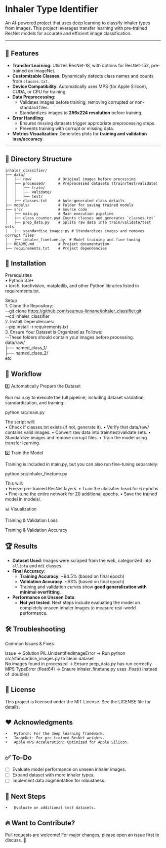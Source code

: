 # Inhaler Type Identifier

An AI-powered project that uses deep learning to classify inhaler types from images. This project leverages transfer learning with pre-trained ResNet models for accurate and efficient image classification.

---

## 🚀 Features

- **Transfer Learning**: Utilizes ResNet-18, with options for ResNet-152, pre-trained on ImageNet.
- **Customizable Classes**: Dynamically detects class names and counts from `classes.txt`.
- **Device Compatibility**: Automatically uses MPS (for Apple Silicon), CUDA, or CPU for training.
- **Data Preprocessing**: 
  - Validates images before training, removing corrupted or non-standard files.
  - Standardizes images to **256x224 resolution** before training.
- **Error Handling**: 
  - Ensures missing datasets trigger appropriate preprocessing steps.
  - Prevents training with corrupt or missing data.
- **Metrics Visualization**: Generates plots for **training and validation loss/accuracy**.

---

## 📂 Directory Structure

```plaintext
inhaler_classifier/
├── data/
│   ├── raw/            # Original images before processing
│   ├── processed/      # Preprocessed datasets (train/test/validate)
│   │   ├── train/
│   │   ├── validate/
│   │   ├── test/
│   ├── classes.txt     # Auto-generated class details
├── models/             # Folder for saving trained models
├── src/                # Source code
│   ├── main.py         # Main execution pipeline
│   ├── class_counter.py# Counts classes and generates `classes.txt`
│   ├── prep_data.py    # Splits raw data into train/validate/test sets
│   ├── standardise_images.py # Standardizes images and removes corrupt files
│   ├── inhaler_finetune.py  # Model training and fine-tuning
├── README.md           # Project documentation
├── requirements.txt    # Project dependencies
```

## 🔧 Installation

Prerequisites   
	•	Python 3.9+   
	•	torch, torchvision, matplotlib, and other Python libraries listed in requirements.txt.   

Setup  
	1.	Clone the Repository:   
      --git clone https://github.com/seamus-linnane/inhaler_classifier.git  
      --cd inhaler_classifier  
	2.	Install Dependencies:  
      --pip install -r requirements.txt  
	3.	Ensure Your Dataset is Organized as Follows:   
      --These folders should contain your images before processing.  
      data/raw/  
      ├── named_class_1/  
      ├── named_class_2/  
         etc  


## 🔄 Workflow

1️⃣ Automatically Prepare the Dataset

Run main.py to execute the full pipeline, including dataset validation, standardization, and training:

python src/main.py

The script will:  
	•	Check if classes.txt exists (if not, generate it).
	•	Verify that data/raw/ contains valid images.
	•	Convert raw data into train/test/validate sets.
	•	Standardize images and remove corrupt files.
	•	Train the model using transfer learning.

2️⃣ Train the Model

Training is included in main.py, but you can also run fine-tuning separately:

python src/inhaler_finetune.py

This will:  
	•	Freeze pre-trained ResNet layers.
	•	Train the classifier head for 6 epochs.
	•	Fine-tune the entire network for 20 additional epochs.
	•	Save the trained model in models/.

📊 Visualization

Training & Validation Loss

Training & Validation Accuracy

## 🏆 Results

- **Dataset Used**: Images were scraped from the web, categorized into `ellipta` and `mdi` classes.
- **Final Accuracy**: 
  - **Training Accuracy**: ~94.5% (based on final epoch)
  - **Validation Accuracy**: ~93% (based on final epoch)
  - Training and validation curves show **good generalization with minimal overfitting**.
- **Performance on Unseen Data**: 
  - **Not yet tested**. Next steps include evaluating the model on completely unseen inhaler images to measure real-world performance.

## 🛠️ Troubleshooting

Common Issues & Fixes

Issue	-> Solution
PIL.UnidentifiedImageError	-> Run python src/standardise_images.py to clean dataset  
No images found in processed	-> Ensure prep_data.py has run correctly  
MPS TypeError (float64)	-> Ensure inhaler_finetune.py uses .float() instead of .double()  

## 📜 License

This project is licensed under the MIT License. See the LICENSE file for details.

## ❤️ Acknowledgments
	•	PyTorch: For the deep learning framework.
	•	ImageNet: For pre-trained ResNet weights.
	•	Apple MPS Acceleration: Optimized for Apple Silicon.

## ✅ To-Do
- [ ] Evaluate model performance on unseen inhaler images.
- [ ] Expand dataset with more inhaler types.
- [ ] Implement data augmentation for robustness.

## 📌 Next Steps   
	•	Evaluate on additional test datasets.

## 🔥 Want to Contribute?

Pull requests are welcome! For major changes, please open an issue first to discuss. 🚀